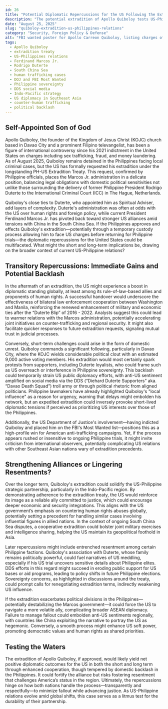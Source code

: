 ```yaml
---
id: 26
title: "Potential Diplomatic Repercussions for the US Following the Extradition of Apollo Quiboloy from the Philippines"
description: "The potential extradition of Apollo Quiboloy tests US-Philippine relations, balancing justice, political sensitivities, and regional diplomacy. Will this move strengthen the alliance—or provoke lasting backlash?"
date: "August 25, 2025"
slug: "quiboloy-extradition-us-philippines-relations"
category: "Security, Foreign Policy & Defense"
alt: "FBI wanted poster for Apollo Carreon Quiboloy, listing charges of sex trafficking, conspiracy, and bulk cash smuggling."
tags:
  - Apollo Quiboloy
  - extradition treaty
  - US-Philippines relations
  - Ferdinand Marcos Jr.
  - Rodrigo Duterte
  - South China Sea
  - human trafficking cases
  - DOJ and FBI Most Wanted
  - Philippine sovereignty
  - DDS social media
  - Indo-Pacific strategy
  - US diplomacy in Southeast Asia
  - counter-human trafficking
  - political backlash
---
```


## Self-Appointed Son of God

Apollo Quiboloy, the founder of the Kingdom of Jesus Christ (KOJC) church based in Davao City and a prominent Filipino televangelist, has been a figure of international controversy since his 2021 indictment in the United States on charges including sex trafficking, fraud, and money laundering. As of August 2025, Quiboloy remains detained in the Philippines facing local criminal cases, but the US has formally requested his extradition under the longstanding PH-US Extradition Treaty. This request, confirmed by Philippine officials, places the Marcos Jr. administration in a delicate position, balancing legal obligations with domestic political sensitivities not unlike those surrounding the delivery of former Philippine President Rodrigo Duterte to the International Criminal Court (ICC) in The Hague, Netherlands.

Quiboloy's close ties to Duterte, who appointed him as Spiritual Adviser, add layers of complexity. Duterte's administration was often at odds with the US over human rights and foreign policy, while current President Ferdinand Marcos Jr. has pivoted back toward stronger US alliances amid tensions with China in the South China Sea. If the Philippines approves and effects Quiboloy's extradition—potentially through a temporary custody process allowing him to face US charges before returning for Philippine trials—the diplomatic repercussions for the United States could be multifaceted. What might the short and long-term implications be, drawing on the broader context of current US-Philippine relations?

## Transitory Repercussions: Immediate Gains and Potential Backlash

In the aftermath of an extradition, the US might experience a boost in diplomatic standing globally, at least among its rule-of-law-based allies and proponents of human rights. A successful handover would underscore the effectiveness of bilateral law enforcement cooperation between Washington and Manila, reinforcing the renewed enhancement of military and economic ties after the “Duterte Blip” of 2016 - 2022. Analysts suggest this could lead to warmer relations with the Marcos administration, potentially accelerating joint initiatives on counter-trafficking and regional security. It might also facilitate quicker responses to future extradition requests, signaling mutual trust in judicial processes.

Conversely, short-term challenges could arise in the form of domestic unrest. Quiboloy commands a significant following, particularly in Davao City, where the KOJC wields considerable political clout with an estimated 9,000 active voting members. His extradition would most certainly spark protests from supporters, including Duterte loyalists, who could frame such as US overreach or interference in Philippine sovereignty. This backlash could temporarily strain US public diplomacy efforts, with anti-US sentiment amplified on social media via the DDS (“Diehard Duterte Supporters” aka. “Davao Death Squad”) troll army or through political rhetoric from aligned politicians. Philippine lawmakers have already highlighted Quiboloy's "local influence" as a reason for urgency, warning that delays might embolden his network, but an expedited extradition could inversely provoke short-lived diplomatic tensions if perceived as prioritizing US interests over those of the Philippines.

Additionally, the US Department of Justice's involvement—having indicted Quiboloy and placed him on the FBI's Most Wanted list—positions this as a high-profile win for American anti-trafficking campaigns. Yet, if the process appears rushed or insensitive to ongoing Philippine trials, it might invite criticism from international observers, potentially complicating US relations with other Southeast Asian nations wary of extradition precedents.

## Strengthening Alliances or Lingering Resentments?

Over the longer term, Quiboloy's extradition could solidify the US-Philippine strategic partnership, particularly in the Indo-Pacific region. By demonstrating adherence to the extradition treaty, the US would reinforce its image as a reliable ally committed to justice, which could encourage deeper economic and security integrations. This aligns with the US government’s emphasis on countering human rights abuses globally, potentially setting a precedent for handling similar cases involving influential figures in allied nations. In the context of ongoing South China Sea disputes, a cooperative extradition could bolster joint military exercises and intelligence sharing, helping the US maintain its geopolitical foothold in Asia.

Later repercussions might include entrenched resentment among certain Philippine factions. Quiboloy's association with Duterte, whose family remains politically powerful, could fuel narratives of US meddling, especially if his US trial uncovers sensitive details about Philippine elites. DDS efforts in this regard might succeed in eroding public support for US bases or aid programs, leading to policy shifts in future Philippine elections. Sovereignty concerns, as highlighted in discussions around the treaty, could prompt calls for renegotiating extradition terms, indirectly weakening US influence.

If the extradition exacerbates political divisions in the Philippines—potentially destabilizing the Marcos government—it could force the US to navigate a more volatile ally, complicating broader ASEAN diplomacy. Failure to manage fallout could embolden anti-US sentiments regionally, with countries like China exploiting the narrative to portray the US as hegemonic. Conversely, a smooth process might enhance US soft power, promoting democratic values and human rights as shared priorities.

## Testing the Waters

The extradition of Apollo Quiboloy, if approved, would likely yield net positive diplomatic outcomes for the US in both the short and long term through enhanced cooperation, though tempered by domestic backlash in the Philippines. It could fortify the alliance but risks fostering resentment that challenges America’s status in the region. Ultimately, the repercussions hinge on how both nations handle the process—transparently and respectfully—to minimize fallout while advancing justice. As US-Philippine relations evolve amid global shifts, this case serves as a litmus test for the durability of their partnership.
